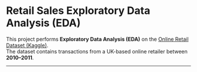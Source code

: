 # Retail Sales Exploratory Data Analysis (EDA)

This project performs **Exploratory Data Analysis (EDA)** on the [Online Retail Dataset (Kaggle)](https://www.kaggle.com/datasets/tunguz/online-retail).  
The dataset contains transactions from a UK-based online retailer between **2010–2011**.

---

